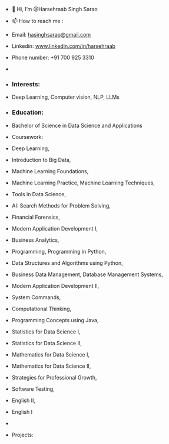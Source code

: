 - 👋 Hi, I’m @Harsehraab Singh Sarao
- 📫 How to reach me :
-   Email: hasinghsarao@gmail.com
-   Linkedin: www.linkedin.com/in/harsehraab
-   Phone number: +91 700 925 3310
-
-   ### Interests: 
-   Deep Learning, Computer vision, NLP, LLMs

-   ### Education:
-   Bachelor of Science in Data Science and Applications
  
- Coursework:
    
- Deep Learning,
- Introduction to Big Data,
- Machine Learning Foundations,
- Machine Learning Practice, Machine Learning Techniques,
- Tools in Data Science,
- AI: Search Methods for Problem Solving,
- Financial Forensics,
- Modern Application Development I,
- Business Analytics,
- Programming, Programming in Python,
- Data Structures and Algorithms using Python,
- Business Data Management, Database Management Systems,
- Modern Application Development II,
- System Commands,
- Computational Thinking,
- Programming Concepts using Java,
- Statistics for Data Science I,
- Statistics for Data Science II,
- Mathematics for Data Science I,
- Mathematics for Data Science II,
- Strategies for Professional Growth,
- Software Testing,
- English II,
- English I
-     
-   Projects:

<!---
Harsehraab/Harsehraab is a ✨ special ✨ repository because its `README.md` (this file) appears on your GitHub profile.
You can click the Preview link to take a look at your changes.
--->
